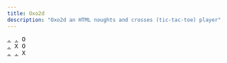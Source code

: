```yaml
---
title: Oxo2d 
description: "Oxo2d an HTML noughts and crosses (tic-tac-toe) player"
---
```


<pre class="oxo2d">
<a href="../49/">.</a> <a href="../3v/">.</a> O
<a href="../3x/">.</a> X O
<a href="../4a/">.</a> <a href="../4b/">.</a> X
</pre>
